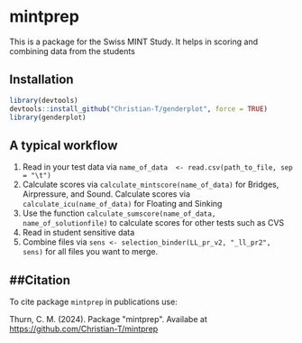 # mintprep
This is a package for the Swiss MINT Study. It helps in scoring and combining data from the students


## Installation
``` r
library(devtools)
devtools::install_github("Christian-T/genderplot", force = TRUE)
library(genderplot)
```

## A typical workflow

1. Read in your test data via `name_of_data  <- read.csv(path_to_file, sep = "\t")`
2. Calculate scores via `calculate_mintscore(name_of_data)` for Bridges, Airpressure, and Sound. Calculate scores via `calculate_icu(name_of_data)` for Floating and Sinking
3. Use the function `calculate_sumscore(name_of_data, name_of_solutionfile)` to calculate scores for other tests such as CVS
4. Read in student sensitive data
5. Combine files via `sens <- selection_binder(LL_pr_v2, "_ll_pr2", sens)`
for all files you want to merge. 


##Citation
--------

To cite package `mintprep` in publications use:

Thurn, C. M. (2024). Package "mintprep". Availabe at https://github.com/Christian-T/mintprep
